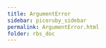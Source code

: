 ```yaml
---
title: ArgumentError
sidebar: picoruby_sidebar
permalink: ArgumentError.html
folder: rbs_doc
---
```

